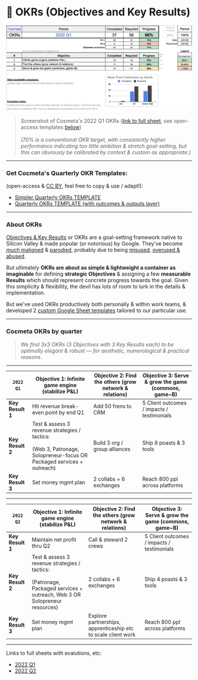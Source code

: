 # 🧮  OKRs (Objectives and Key Results)

![](https://github.com/coemeta/open-source-strategy/blob/ae90923bffe3bd46d2a57fc94e0acfe44554c6d4/media/coemeta_2022_Q1_okrs.png)
> Screenshot of Coεmeta's 2022 Q1 OKRs ([link to full sheet](https://docs.google.com/spreadsheets/d/10dart3L-j4CNjs1_kAMsvfps5kuOwhH9UkbtaUEhzEg/), see open-access templates [below](#get-co%CE%B5metas-quarterly-okr-templates)) \
> \
> *(70% is a conventional OKR target, with consistently higher performance indicating too little ambition & stretch goal-setting, but this can obviously be calibrated by context & custom as appropriate.)*

---

### Get Coεmeta's Quarterly OKR Templates: 
(open-access & [CC BY](https://creativecommons.org/licenses/by/4.0/), feel free to copy & use / adapt!): 
  - [Simpler Quarterly OKRs TEMPLATE](https://docs.google.com/spreadsheets/d/1nfITlMj17z3bu1XFgxspaA3oUKxiu1Mq7TSpTumVD70/edit?usp=sharing)
  - [Quarterly OKRs TEMPLATE (with outcomes & outputs layer)](https://docs.google.com/spreadsheets/d/1HkMnE3RZDjxyFFivCXCZrJTcjYcEOmm36pU8t2osg7U/edit#gid=1209126054)

---

### About OKRs

[Objectives & Key Results](https://en.wikipedia.org/wiki/OKR) or OKRs are a goal-setting framework native to Silicon Valley & made popular (or notorious) by Google. They've become [much maligned](https://twitter.com/seanjtaylor/status/1337086699118063616) & [parodied](https://twitter.com/mdavidallen/status/1181964335700221953), probably due to being [misused](https://twitter.com/johncutlefish/status/1522235499749908482), [overused & abused](https://twitter.com/johncutlefish/status/1499772366087340037).

But ultimately **OKRs are about as simple & lightweight a container as imaginable** for defining **strategic __Objectives__** & assigning a few **measurable __Results__** which should represent concrete progress towards the goal. Given this simplicity & flexibility, the devil has lots of room to lurk in the details & implementation. 

But we've used OKRs productively both personally & within work teams, & developed 2 [custom Google Sheet templates](#get-co%CE%B5metas-quarterly-okr-templates) tailored to our particular use. 

---

### Coεmeta OKRs by quarter
> *We find 3x3 OKRs (3 Objectives with 3 Key Results each) to be optimally elegant & robust — for aesthetic, numerological & practical reasons.*
---

| `2022 Q1` | **Objective 1**: Infinite game engine (stabilize P&L) | **Objective 2**: Find the others (grow network & relations) | **Objective 3**: Serve & grow the game (commons, game~B) |
| --- | --- | --- | --- |
| **Key Result 1** | Hit revenue break-even point by end Q1 | Add 50 frens to CRM | 5 Client outcomes / impacts / testimonials |
| **Key Result 2** | Test & assess 3 revenue strategies / tactics: <br><br> (Web 3, Patronage, Solopreneur-focus OR Packaged services + outreach) | Build 3 org / group alliances | Ship 8 poasts & 3 tools |
| **Key Result 3** | Set money mgmt plan | 2 collabs + 6 exchanges | Reach 800 ppl across platforms |

---

| `2022 Q2` | **Objective 1**: Infinite game engine (stabilize P&L) | **Objective 2**: Find the others (grow network & relations) | **Objective 3**: Serve & grow the game (commons, game~B) |
| --- | --- | --- | --- |
| **Key Result 1** | Maintain net profit thru Q2 | Call & steward 2 crews | 5 Client outcomes / impacts / testimonials |
| **Key Result 2** | Test & assess 3 revenue strategies / tactics: <br><br> (Patronage, Packaged services + outreach, Web 3 OR Solopreneur resources) | 2 collabs + 6 exchanges | Ship 4 poasts & 3 tools |
| **Key Result 3** | Set money mgmt plan | Explore partnerships, apprenticeship etc to scale client work | Reach 800 ppl across platforms |

---

Links to full sheets with evalutions, etc: 
  - [2022 Q1](https://docs.google.com/spreadsheets/d/10dart3L-j4CNjs1_kAMsvfps5kuOwhH9UkbtaUEhzEg/)
  - [2022 Q2](https://docs.google.com/spreadsheets/d/1sdBfK9FYPXAVAoHKcvjufuq5_6Hso2KmdGZGU8ChG8g/)


</details>
